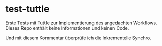 # test-tuttle

Erste Tests mit Tuttle zur Implementierung des angedachten Workflows. 
Dieses Repo enthält keine Informationen und keinen Code.

Und mit diesem Kommentar überprüfe ich die Inkrementelle Synchro.
